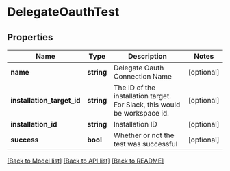 # DelegateOauthTest

## Properties
Name | Type | Description | Notes
------------ | ------------- | ------------- | -------------
**name** | **string** | Delegate Oauth Connection Name | [optional] 
**installation_target_id** | **string** | The ID of the installation target. For Slack, this would be workspace id. | [optional] 
**installation_id** | **string** | Installation ID | [optional] 
**success** | **bool** | Whether or not the test was successful | [optional] 

[[Back to Model list]](../README.md#documentation-for-models) [[Back to API list]](../README.md#documentation-for-api-endpoints) [[Back to README]](../README.md)


